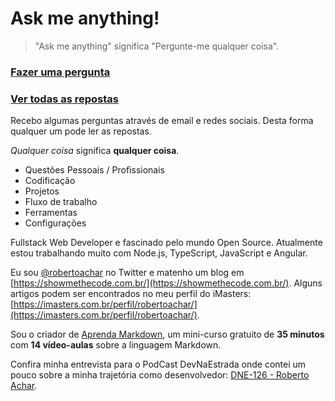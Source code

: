 # Ask me anything!

> "Ask me anything" significa "Pergunte-me qualquer coisa".

### [Fazer uma pergunta](https://github.com/robertoachar/ama/issues/new)

### [Ver todas as repostas](https://github.com/robertoachar/ama/issues?utf8=%E2%9C%93&q=is%3Aissue+is%3Aclosed)

Recebo algumas perguntas através de email e redes sociais. Desta forma qualquer um pode ler as repostas.

_Qualquer coisa_ significa **qualquer coisa**.

* Questões Pessoais / Profissionais
* Codificação
* Projetos
* Fluxo de trabalho
* Ferramentas
* Configurações

Fullstack Web Developer e fascinado pelo mundo Open Source. Atualmente estou trabalhando muito com Node.js, TypeScript, JavaScript e Angular.

Eu sou [@robertoachar](https://twitter.com/RobertoAchar) no Twitter e matenho um blog em [https://showmethecode.com.br/](https://showmethecode.com.br/). Alguns artigos podem ser encontrados no meu perfil do iMasters: [https://imasters.com.br/perfil/robertoachar/](https://imasters.com.br/perfil/robertoachar/).

Sou o criador de [Aprenda Markdown](https://markdown.showmethecode.com.br/), um mini-curso gratuito de **35 minutos** com **14 vídeo-aulas** sobre a linguagem Markdown.

Confira minha entrevista para o PodCast DevNaEstrada onde contei um pouco sobre a minha trajetória como desenvolvedor: [DNE-126 - Roberto Achar](https://devnaestrada.com.br/2017/10/13/roberto-achar.html).
